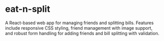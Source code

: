 # eat-n-split
A React-based web app for managing friends and splitting bills. Features include responsive CSS styling, friend management with image support, and robust form handling for adding friends and bill splitting with validation.
